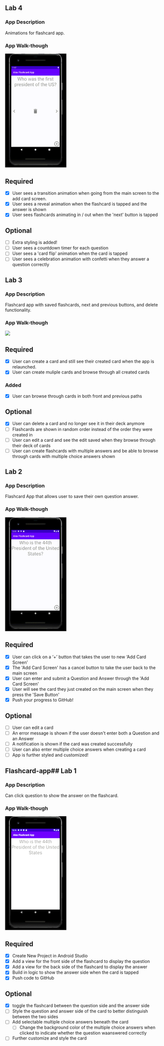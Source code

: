 ## Lab 4

### App Description
Animations for flashcard app. 

### App Walk-though

<img src="https://github.com/AlexKCheung/Flashcard-app/blob/main/last%20gifAndroid%20Emulator%20-%20Pixel_2_API_30_5554%202022-04-10%2017-03-00.gif" width=200><br>

## Required
- [x] User sees a transition animation when going from the main screen to the add card screen.
- [x] User sees a reveal animation when the flashcard is tapped and the answer is shown
- [x] User sees flashcards animating in / out when the 'next' button is tapped

## Optional
- [ ] Extra styling is added!
- [ ] User sees a countdown timer for each question
- [ ] User sees a 'card flip' animation when the card is tapped
- [ ] User sees a celebration animation with confetti when they answer a question correctly

## Lab 3

### App Description
Flashcard app with saved flashcards, next and previous buttons, and delete functionality. 

### App Walk-though
<img src="https://github.com/AlexKCheung/Flashcard-app/blob/main/flashcard_week_5.gif" width=200><br>

## Required
- [x] User can create a card and still see their created card when the app is relaunched.
- [x] User can create muliple cards and browse through all created cards

### Added
- [x] User can browse through cards in both front and previous paths
## Optional
- [x] User can delete a card and no longer see it in their deck anymore
- [ ] Flashcards are shown in random order instead of the order they were created in
- [ ] User can edit a card and see the edit saved when they browse through their deck of cards
- [ ] User can create flashcards with multiple answers and be able to browse through cards with multiple choice answers shown

## Lab 2

### App Description
Flashcard App that allows user to save their own question answer. 

### App Walk-though
<img src="https://github.com/AlexKCheung/Flashcard-app/blob/main/flashcard_week_4.gif" width=200><br>


## Required
- [x] User can click on a ‘+’ button that takes the user to new ‘Add Card Screen’
- [x] The 'Add Card Screen' has a cancel button to take the user back to the main screen
- [x] User can enter and submit a Question and Answer through the 'Add Card Screen'
- [x] User will see the card they just created on the main screen when they press the 'Save Button'
- [x] Push your progress to GitHub!

## Optional
- [ ] User can edit a card
- [ ] An error message is shown if the user doesn't enter both a Question and an Answer
- [ ] A notification is shown if the card was created successfully
- [ ] User can also enter multiple choice answers when creating a card
- [ ] App is further styled and customized!

## Flashcard-app## Lab 1

### App Description
Can click question to show the answer on the flashcard. 

### App Walk-though
<img src="https://github.com/AlexKCheung/Flashcard-app/blob/main/Android_Emulator_-_Pixel_2_API_30_5554_2022-02-26_12-16-24_AdobeCreativeCloudExpress.gif" width=200><br>

## Required
- [x] Create New Project in Android Studio
- [x] Add a view for the front side of the flashcard to display the question
- [x] Add a view for the back side of the flashcard to display the answer
- [x] Build in logic to show the answer side when the card is tapped
- [x] Push code to GitHub
## Optional
- [x] toggle the flashcard between the question side and the answer side
- [ ] Style the question and answer side of the card to better distinguish between the two sides
- [ ] Add selectable multiple choice answers beneath the card
   - [ ] Change the background color of the multiple choice answers when clicked to indicate whether the question waanswered correctly
- [ ] Further customize and style the card
